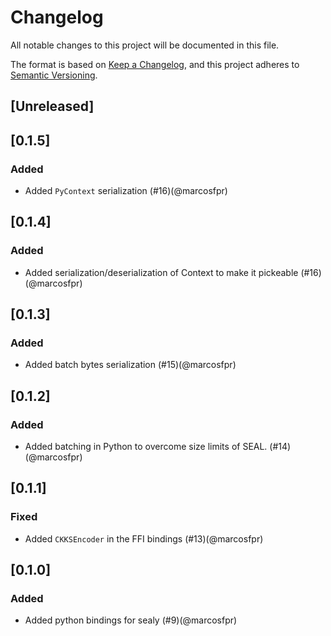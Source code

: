 # Changelog

All notable changes to this project will be documented in this file.

The format is based on [Keep a Changelog](https://keepachangelog.com/en/1.1.0/),
and this project adheres to [Semantic Versioning](https://semver.org/spec/v2.0.0.html).

## [Unreleased]

## [0.1.5]

### Added

- Added `PyContext` serialization (#16)(@marcosfpr)

## [0.1.4]

### Added

- Added serialization/deserialization of Context to make it pickeable (#16)(@marcosfpr)

## [0.1.3]

### Added

- Added batch bytes serialization (#15)(@marcosfpr)

## [0.1.2]

### Added

- Added batching in Python to overcome size limits of SEAL. (#14)(@marcosfpr)

## [0.1.1]

### Fixed

- Added `CKKSEncoder` in the FFI bindings (#13)(@marcosfpr)

## [0.1.0]

### Added

- Added python bindings for sealy (#9)(@marcosfpr)
